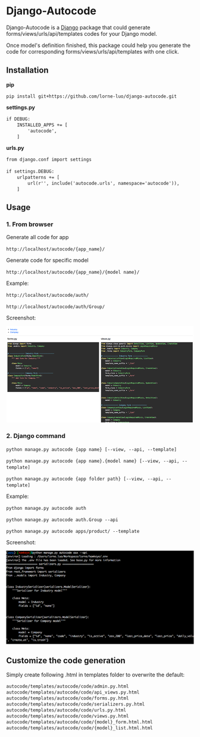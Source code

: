 # Django-Autocode

Django-Autocode is a [Django](http://www.djangoproject.com/) package that could generate forms/views/urls/api/templates codes for your Django model.

Once model's definition finished, this package could help you generate the code for corresponding forms/views/urls/api/templates with one click.

## Installation

**pip**
```
pip install git+https://github.com/lorne-luo/django-autocode.git
```

**settings.py**
```
if DEBUG:
    INSTALLED_APPS += [
        'autocode',
    ]
```

**urls.py**
```
from django.conf import settings

if settings.DEBUG:
    urlpatterns += [
        url(r'', include('autocode.urls', namespace='autocode')),
    ]
```

## Usage



### 1. From browser

Generate all code for app 

`http://localhost/autocode/{app_name}/`

Generate code for specific model

`http://localhost/autocode/{app_name}/{model name}/`

Example:

`http://localhost/autocode/auth/`

`http://localhost/autocode/auth/Group/`

Screenshot:

![](screenshots/browser.png)


### 2. Django command

`python manage.py autocode {app name} [--view, --api, --template]`

`python manage.py autocode {app name}.{model name} [--view, --api, --template]`

`python manage.py autocode {app folder path} [--view, --api, --template]`

Example:

`python manage.py autocode auth`

`python manage.py autocode auth.Group --api`

`python manage.py autocode apps/product/ --template`

Screenshot:

![](screenshots/commandline.png)


## Customize the code generation
Simply create following .html in templates folder to overwrite the default:
```
autocode/templates/autocode/code/admin.py.html
autocode/templates/autocode/code/api_views.py.html
autocode/templates/autocode/code/forms.py.html
autocode/templates/autocode/code/serializers.py.html
autocode/templates/autocode/code/urls.py.html
autocode/templates/autocode/code/views.py.html
autocode/templates/autocode/code/{model}_form.html.html
autocode/templates/autocode/code/{model}_list.html.html
```
